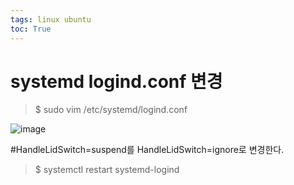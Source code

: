 ```yaml
---
tags: linux ubuntu
toc: True
---
```

# systemd logind.conf 변경
> $ sudo vim /etc/systemd/logind.conf  

![image](https://user-images.githubusercontent.com/67637935/116215687-dff69b80-a782-11eb-8e38-c42165834c39.png)

#HandleLidSwitch=suspend를 HandleLidSwitch=ignore로 변경한다.

> $ systemctl restart systemd-logind
